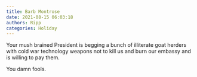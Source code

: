 ```yaml
---
title: Barb Montrose
date: 2021-08-15 06:03:18
authors: Ripp
categories: Holiday
---
```


 Your mush brained President is begging a bunch of illiterate goat herders with cold war technology weapons not to kill us and burn our embassy and is willing to pay them.

You damn fools.